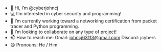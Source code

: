 - 👋 Hi, I’m @cyberjohncj
- 💻 I’m interested in cyber security and programming!
- 🌱 I’m currently working toward a networking certification from packet tracer and Python programming.
- 💞️ I’m looking to collaborate on any type of project!
- 📫 How to reach me: Gmail: johncj63113@gmail.com Discord: jcybers
- 😄 Pronouns: He / Him
